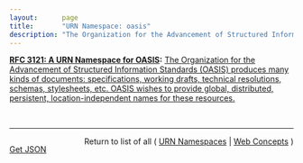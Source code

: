 ```yaml
---
layout:      page
title:       "URN Namespace: oasis"
description: "The Organization for the Advancement of Structured Information Standards (OASIS) produces many kinds of documents: specifications, working drafts, technical resolutions, schemas, stylesheets, etc. OASIS wishes to provide global, distributed, persistent, location-independent names for these resources."
---
```


**[RFC 3121: A URN Namespace for OASIS](/specs/IETF/RFC/3121 "This document describes a URN (Uniform Resource Name) namespace that is engineered by the Organization for the Advancement of Structured Information Standards (OASIS) for naming persistent resources published by OASIS (such as OASIS Standards, XML (Extensible Markup Language) Document Type Definitions, XML Schemas, Namespaces, Stylesheets, and other documents)."):** [The Organization for the Advancement of Structured Information Standards (OASIS) produces many kinds of documents: specifications, working drafts, technical resolutions, schemas, stylesheets, etc. OASIS wishes to provide global, distributed, persistent, location-independent names for these resources.](http://tools.ietf.org/html/rfc3121#section-1 "Read documentation for URN Namespace &#34;oasis&#34;")

<br/>
<hr/>

<p style="float : left"><a href="oasis.json" title="Get JSON representing this particular Web Concept">Get JSON</a></p>
<p style="text-align: right">Return to list of all ( <a href="../urn-namespaces">URN Namespaces</a> | <a href="../">Web Concepts</a> )</p>
